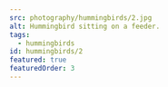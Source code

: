 ```yaml
---
src: photography/hummingbirds/2.jpg
alt: Hummingbird sitting on a feeder.
tags: 
  - hummingbirds
id: hummingbirds/2
featured: true
featuredOrder: 3
---
```

